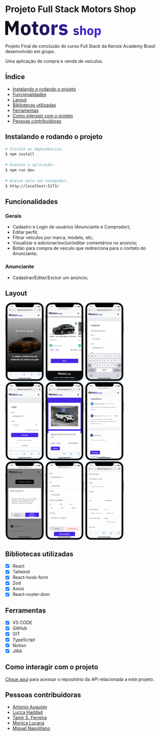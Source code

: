 # Projeto Full Stack Motors Shop

![Motors Shop](./src/assets/images/logo.svg)

Projeto Final de conclusão do curso Full Stack da Kenzie Academy Brasil desenvolvido em grupo.

Uma aplicação de compra e venda de veículos.

## Índice

- <a href="#-instalar">Instalando e rodando o projeto</a>
- <a href="#-funcionalidades">Funcionalidades</a>
- <a href="#-layout">Layout</a>
- <a href="#-bibliotecas">Bibliotecas utilizadas</a>
- <a href="#-ferramentas">Ferramentas</a>
- <a href="#-interagir">Como interagir com o projeto</a>
- <a href="#-contribuidoras">Pessoas contribuidoras</a>

## Instalando e rodando o projeto

```bash
# Instale as dependências:
$ npm install

# Execute a aplicação:
$ npm run dev

# Acesse pelo seu navegador:
$ http://localhost:5173/
```

## Funcionalidades

### Gerais

- Cadastro e Login de usuários (Anunciante e Comprador);
- Editar perfil;
- Filtrar veículos por marca, modelo, etc;
- Visualizar e adicionar/excluir/editar comentários no anúncio;
- Botão para compra de veículo que redireciona para o contato do Anunciante;

### Anunciante

- Cadastrar/Editar/Excluir um anúncio;

## Layout

<div>
    <img src="./src/assets/layout/mobile1.png" alt="Homepage" height="250">
    <img src="./src/assets/layout/mobile2.png" alt="Anuncios" height="250">
    <img src="./src/assets/layout/mobile3.png" alt="Cadastro" height="250">
    <img src="./src/assets/layout/mobile4.png" alt="Login" height="250">
    <img src="./src/assets/layout/mobile5.png" alt="Página do anúncio" height="250">
    <img src="./src/assets/layout/mobile6.png" alt="Comentários" height="250">
    <img src="./src/assets/layout/mobile7.png" alt="Editar/Excluir comentário" height="250">
    <img src="./src/assets/layout/mobile8.png" alt="Editar/Excluir perfil" height="250">
    <img src="./src/assets/layout/mobile9.png" alt="Criar anúncio" height="250">
</div>

## Bibliotecas utilizadas

- [x] React
- [x] Tailwind
- [x] React-hook-form
- [x] Zod
- [x] Axios
- [x] React-router-dom

## Ferramentas

- [x] VS CODE
- [x] GitHub
- [x] GIT
- [x] TypeScript
- [x] Notion
- [x] JIRA

## Como interagir com o projeto

[Clique aqui](https://github.com/vehicle-dealership/back-end) para acessar o repositório da API relacionada a este projeto.

## Pessoas contribuidoras

- [Antonio Augusto](https://github.com/AntonioAugustoRezende)
- [Lucca Haddad](https://github.com/LuccaHaddadSerejo)
- [Tamir S. Ferreira](https://github.com/tamir-ferreira)
- [Monica Lucana](https://github.com/lucana-m)
- [Miguel Napolitano](https://github.com/Miguelnapolitano)
